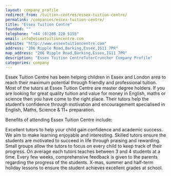 ```yaml
---
layout: company_profile
redirect_from: /tuition-centres/essex-tuition-centre/
permalink: /companies/essex-tuition-centre/
title: "Essex Tuition Centre"
founded: ""
telephone: "+44 (0)208 220 5155"
email: info@essextuitioncentre.com
website: "http://www.essextuitioncentre.com"
address: "206 Ripple Road,Barking,Essex,IG11 7PR"
map_address: "206 Ripple Road,Barking,Essex,IG11 7PR"
description: "Essex Tuition CentreTutorCruncher Company Profile"
categories: company
---
```

Essex Tuition Centre has been helping children in Essex and London area to reach their maximum potential through friendly and professional tuition. Most of the tutors at Essex Tuition Centre are master degree holders. If you are looking for great quality tuition and value for money in English, maths or science then you have come to the right place. Their tutors help the student’s confidence through motivation and encouragement specialised in English, Maths, Science & 11+ preparation.

Benefits of attending Essex Tuition Centre include:

Excellent tutors to help your child gain confidence and academic success. We aim to make learning enjoyable and interesting.
Skilled tutors ensure the students are motivated to succeed in life through praising and rewarding.
Small groups allow the tutors to focus on every child to keep track of their progress. On average each tutors teaches between 3 and 4 students at a time.
Every few weeks, comprehensive feedback is given to the parents regarding the progress of the students.
X-mas, summer and half-term holiday lessons to ensure the student achieves excellent grades at school.
